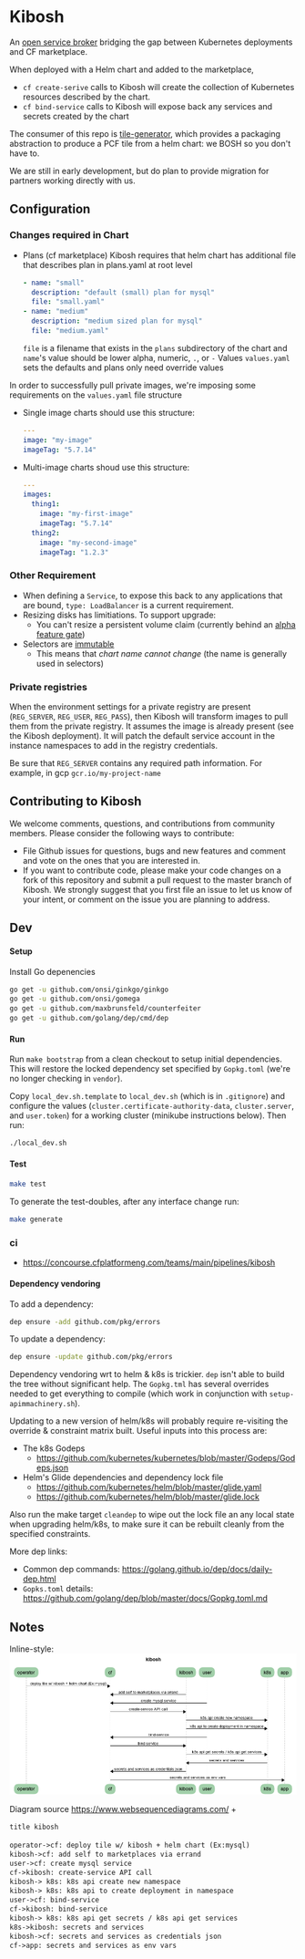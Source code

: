 # Kibosh

An [open service broker](https://github.com/openservicebrokerapi/servicebroker)
bridging the gap between Kubernetes deployments and CF marketplace.

When deployed with a Helm chart and added to the marketplace,
* `cf create-serive` calls to Kibosh will create the collection of Kubernetes resources described by the chart.
* `cf bind-service` calls to Kibosh will expose back any services and secrets created by the chart

The consumer of this repo is
[tile-generator](https://github.com/cf-platform-eng/tile-generator),
which provides a packaging abstraction to produce a PCF tile from a helm chart: we BOSH so you don't have to.

We are still in early development, but do plan to provide migration for partners working directly with us.

## Configuration
### Changes required in Chart
* Plans (cf marketplace)
    Kibosh requires that helm chart has additional file that describes plan in plans.yaml at root level
    ```yaml
    - name: "small"
      description: "default (small) plan for mysql"
      file: "small.yaml"
    - name: "medium"
      description: "medium sized plan for mysql"
      file: "medium.yaml"
    ```
    `file` is a filename that exists in the `plans` subdirectory of the chart and
    `name`'s value should be lower alpha, numeric, `.`, or `-` 
    Values `values.yaml` sets the defaults and plans only need override values 

In order to successfully pull private images, we're imposing some requirements
on the `values.yaml` file structure

* Single image charts should use this structure:
    ```yaml
    ---
    image: "my-image"
    imageTag: "5.7.14"
    ```
* Multi-image charts shoud use this structure:
    ```yaml
    ---
    images:
      thing1:
        image: "my-first-image"
        imageTag: "5.7.14"
      thing2:
        image: "my-second-image"
        imageTag: "1.2.3"
    ```

### Other Requirement

* When defining a `Service`, to expose this back to any applications that are bound,
  `type: LoadBalancer` is a current requirement.
* Resizing disks has limitiations. To support upgrade:
    - You can't resize a persistent volume claim (currently behind an [alpha feature gate](https://kubernetes.io/docs/reference/feature-gates/))
* Selectors are [immutable](https://kubernetes.io/docs/concepts/workloads/controllers/deployment/#selector)
    - This means that *chart name cannot change* (the name is generally used in selectors)

### Private registries
When the environment settings for a private registry are present (`REG_SERVER`, `REG_USER`, `REG_PASS`), 
then Kibosh will transform images to pull them from the private registry. It assumes
the image is already present (see the Kibosh deployment). It will patch
the default service account in the instance namespaces to add in the registry credentials.

Be sure that `REG_SERVER` contains any required path information. For example, in gcp `gcr.io/my-project-name`

## Contributing to Kibosh

We welcome comments, questions, and contributions from community members. Please consider
the following ways to contribute:

* File Github issues for questions, bugs and new features and comment and vote on the ones that you are interested in.
* If you want to contribute code, please make your code changes on a fork of this repository and submit a
pull request to the master branch of Kibosh. We strongly suggest that you first file an issue to
let us know of your intent, or comment on the issue you are planning to address.

## Dev
#### Setup

Install Go depenencies
```bash
go get -u github.com/onsi/ginkgo/ginkgo
go get -u github.com/onsi/gomega
go get -u github.com/maxbrunsfeld/counterfeiter
go get -u github.com/golang/dep/cmd/dep
```

#### Run
Run `make bootstrap` from a clean checkout to setup initial dependencies. This will restore
the locked dependency set specified by `Gopkg.toml` (we're no longer checking in `vendor`).

Copy `local_dev.sh.template` to `local_dev.sh` (which is in `.gitignore`) and 
configure the values (`cluster.certificate-authority-data`, `cluster.server`, and `user.token`)
for a working cluster (minikube instructions below). Then run:

```bash
./local_dev.sh
```

#### Test
```bash
make test
```

To generate the test-doubles, after any interface change run: 
```bash
make generate
```

### ci
* https://concourse.cfplatformeng.com/teams/main/pipelines/kibosh

#### Dependency vendoring

To add a dependency:
```bash
dep ensure -add github.com/pkg/errors
```

To update a dependency:
```bash
dep ensure -update github.com/pkg/errors
```

Dependency vendoring wrt to helm & k8s is trickier. `dep` isn't able to build the
tree without significant help. The `Gopkg.tml` has several overrides needed to get everything
to compile (which work in conjunction with `setup-apimmachinery.sh`).

Updating to a new version of helm/k8s will probably require re-visiting the override & constraint
matrix built. Useful inputs into this process are:
* The k8s Godeps
    - https://github.com/kubernetes/kubernetes/blob/master/Godeps/Godeps.json
* Helm's Glide dependencies and dependency lock file
    - https://github.com/kubernetes/helm/blob/master/glide.yaml
    - https://github.com/kubernetes/helm/blob/master/glide.lock

Also run the make target `cleandep` to wipe out the lock file an any local state when upgrading
helm/k8s, to make sure it can be rebuilt cleanly from the specified constraints.

More dep links:
* Common dep commands: https://golang.github.io/dep/docs/daily-dep.html
* `Gopks.toml` details: https://github.com/golang/dep/blob/master/docs/Gopkg.toml.md

## Notes

Inline-style: 
![](docs/SeqDiagram.png)

Diagram source https://www.websequencediagrams.com/ + 
```text
title kibosh

operator->cf: deploy tile w/ kibosh + helm chart (Ex:mysql)
kibosh->cf: add self to marketplaces via errand
user->cf: create mysql service
cf->kibosh: create-service API call
kibosh-> k8s: k8s api create new namespace
kibosh-> k8s: k8s api to create deployment in namespace
user->cf: bind-service
cf->kibosh: bind-service
kibosh-> k8s: k8s api get secrets / k8s api get services
k8s->kibosh: secrets and services
kibosh->cf: secrets and services as credentials json
cf->app: secrets and services as env vars
```

